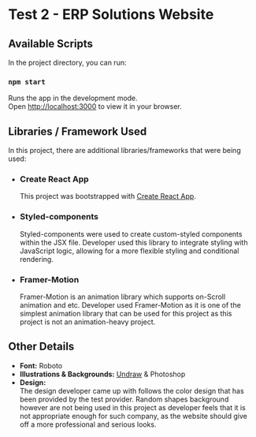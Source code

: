 # Test 2 - ERP Solutions Website

## Available Scripts

In the project directory, you can run:

### `npm start`

Runs the app in the development mode.\
Open [http://localhost:3000](http://localhost:3000) to view it in your browser.

## Libraries / Framework Used

In this project, there are additional libraries/frameworks that were being used:

- ### **Create React App**

  This project was bootstrapped with [Create React App](https://github.com/facebook/create-react-app).

- ### **Styled-components**

  Styled-components were used to create custom-styled components within the JSX file. Developer used this library to integrate styling with JavaScript logic, allowing for a more flexible styling and conditional rendering.

- ### **Framer-Motion**
  Framer-Motion is an animation library which supports on-Scroll animation and etc. Developer used Framer-Motion as it is one of the simplest animation library that can be used for this project as this project is not an animation-heavy project.

## Other Details

- **Font:** Roboto
- **Illustrations & Backgrounds:** [Undraw](https://undraw.co/search) & Photoshop
- **Design:** \
   The design developer came up with follows the color design that has been provided by the test provider. Random shapes background however are not being used in this project as developer feels that it is not appropriate enough for such company, as the website should give off a more professional and serious looks.
